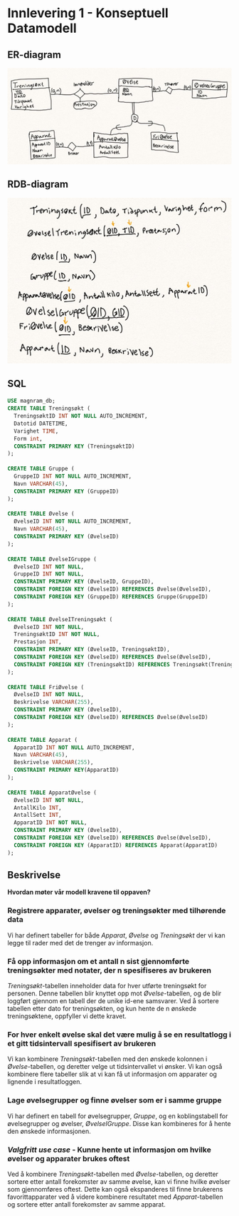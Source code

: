 # Innlevering 1 - Konseptuell Datamodell

## ER-diagram

![ER-diagram](res/er-diagram.jpg)

## RDB-diagram

![RDB-diagram](res/rdb-diagram.jpg)

## SQL

```sql
USE magnram_db;
CREATE TABLE Treningsøkt (
  TreningsøktID INT NOT NULL AUTO_INCREMENT,
  Datotid DATETIME,
  Varighet TIME,
  Form int,
  CONSTRAINT PRIMARY KEY (TreningsøktID)
);

CREATE TABLE Gruppe (
  GruppeID INT NOT NULL AUTO_INCREMENT,
  Navn VARCHAR(45),
  CONSTRAINT PRIMARY KEY (GruppeID)
);

CREATE TABLE Øvelse (
  ØvelseID INT NOT NULL AUTO_INCREMENT,
  Navn VARCHAR(45),
  CONSTRAINT PRIMARY KEY (ØvelseID)
);

CREATE TABLE ØvelseIGruppe (
  ØvelseID INT NOT NULL,
  GruppeID INT NOT NULL,
  CONSTRAINT PRIMARY KEY (ØvelseID, GruppeID),
  CONSTRAINT FOREIGN KEY (ØvelseID) REFERENCES Øvelse(ØvelseID),
  CONSTRAINT FOREIGN KEY (GruppeID) REFERENCES Gruppe(GruppeID)
);

CREATE TABLE ØvelseITreningsøkt (
  ØvelseID INT NOT NULL,
  TreningsøktID INT NOT NULL,
  Prestasjon INT,
  CONSTRAINT PRIMARY KEY (ØvelseID, TreningsøktID),
  CONSTRAINT FOREIGN KEY (ØvelseID) REFERENCES Øvelse(ØvelseID),
  CONSTRAINT FOREIGN KEY (TreningsøktID) REFERENCES Treningsøkt(TreningsøktID)
);

CREATE TABLE FriØvelse (
  ØvelseID INT NOT NULL,
  Beskrivelse VARCHAR(255),
  CONSTRAINT PRIMARY KEY (ØvelseID),
  CONSTRAINT FOREIGN KEY (ØvelseID) REFERENCES Øvelse(ØvelseID)
);

CREATE TABLE Apparat (
  ApparatID INT NOT NULL AUTO_INCREMENT,
  Navn VARCHAR(45),
  Beskrivelse VARCHAR(255),
  CONSTRAINT PRIMARY KEY(ApparatID)
);

CREATE TABLE ApparatØvelse (
  ØvelseID INT NOT NULL,
  AntallKilo INT,
  AntallSett INT,
  ApparatID INT NOT NULL,
  CONSTRAINT PRIMARY KEY (ØvelseID),
  CONSTRAINT FOREIGN KEY (ØvelseID) REFERENCES Øvelse(ØvelseID),
  CONSTRAINT FOREIGN KEY (ApparatID) REFERENCES Apparat(ApparatID)
);
```

## Beskrivelse

**Hvordan møter vår modell kravene til oppaven?**

### **Registrere apparater, øvelser og treningsøkter med tilhørende data**

Vi har definert tabeller for både *Apparat*, *Øvelse* og *Treningsøkt* der vi kan legge til rader med det de trenger av informasjon.

### **Få opp informasjon om et antall n sist gjennomførte treningsøkter med notater, der n spesifiseres av brukeren**

*Treningsøkt*-tabellen inneholder data for hver utførte treningsøkt for personen. Denne tabellen blir knyttet opp mot *Øvelse*-tabellen, og de blir loggført gjennom en tabell der de unike id-ene samsvarer. Ved å sortere tabellen etter dato for treningsøkten, og kun hente de n ønskede treningsøktene, oppfyller vi dette kravet.

### **For hver enkelt øvelse skal det være mulig å se en resultatlogg i et gitt tidsintervall spesifisert av brukeren**

Vi kan kombinere *Treningsøkt*-tabellen med den ønskede kolonnen i *Øvelse*-tabellen, og deretter velge ut tidsintervallet vi ønsker. Vi kan også kombinere flere tabeller slik at vi kan få ut informasjon om apparater og lignende i resultatloggen.

### **Lage øvelsegrupper og finne øvelser som er i samme gruppe**

Vi har definert en tabell for øvelsegrupper, *Gruppe*, og en koblingstabell for øvelsegrupper og øvelser, *ØvelseIGruppe*. Disse kan kombineres for å hente den ønskede informasjonen.

### *Valgfritt use case* - **Kunne hente ut informasjon om hvilke øvelser og apparater brukes oftest**

Ved å kombinere *Treningsøkt*-tabellen med *Øvelse*-tabellen, og deretter sortere etter antall forekomster av samme øvelse, kan vi finne hvilke øvelser som gjennomføres oftest. Dette kan også ekspanderes til finne brukerens favorittapparater ved å videre kombinere resultatet med *Apparat*-tabellen og sortere etter antall forekomster av samme apparat.
